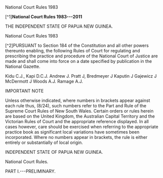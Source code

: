 National Court Rules 1983

[^1]**National Court Rules 1983---2011**

THE INDEPENDENT STATE OF PAPUA NEW GUINEA.

National Court Rules 1983

[^2]PURSUANT to Section 184 of the Constitution and all other powers
thereunto enabling, the following Rules of Court for regulating and
prescribing the practice and procedure of the National Court of Justice
are made and shall come into force on a date specified by publication in
the National Gazette.

Kidu C.J., Kapi D.C.J. Andrew J. Pratt J, Bredmeyer J Kaputin J Gajewicz
J McDermott J Woods A.J. Ramage A.J.

IMPORTANT NOTE

Unless otherwise indicated, where numbers in brackets appear against
each rule thus, (8/24), such numbers refer to the Part and Rule of the
Supreme Court Rules of New South Wales. Certain orders or rules herein
are based on the United Kingdom, the Australian Capital Territory and
the Victorian Rules of Court and the appropriate reference displayed. In
all cases however, care should be exercised when referring to the
appropriate practice book as significant local variations have sometimes
been incorporated. Where no numbers appear in brackets, the rule is
either entirely or substantially of local origin.

INDEPENDENT STATE OF PAPUA NEW GUINEA.

National Court Rules.

PART I.---PRELIMINARY.

